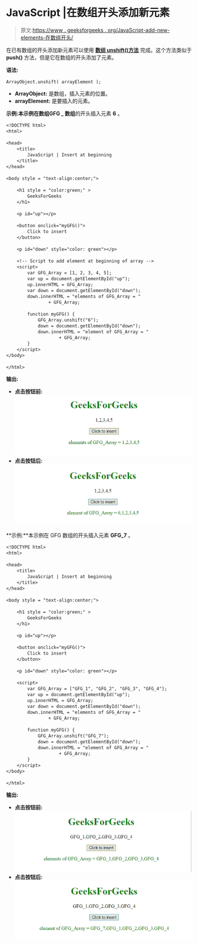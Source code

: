# JavaScript |在数组开头添加新元素

> 原文:[https://www . geeksforgeeks . org/JavaScript-add-new-elements-在数组开头/](https://www.geeksforgeeks.org/javascript-add-new-elements-at-the-beginning-of-an-array/)

在已有数组的开头添加新元素可以使用 **[数组 unshift()方法](https://www.geeksforgeeks.org/javascript-array-prototype-unshift-function/)** 完成。这个方法类似于 **push()** 方法，但是它在数组的开头添加了元素。

**语法:**

```
ArrayObject.unshift( arrayElement );
```

*   **ArrayObject:** 是数组，插入元素的位置。
*   **arrayElement:** 是要插入的元素。

**示例:**本示例在数组**GFG _ 数组**的开头插入元素 **6** 。

```
<!DOCTYPE html> 
<html> 

<head> 
    <title> 
        JavaScript | Insert at beginning
    </title>
</head> 

<body style = "text-align:center;"> 

    <h1 style = "color:green;" > 
        GeeksForGeeks 
    </h1> 

    <p id="up"></p>

    <button onclick="myGFG()"> 
        Click to insert
    </button> 

    <p id="down" style="color: green"></p>

    <!-- Script to add element at beginning of array -->
    <script> 
        var GFG_Array = [1, 2, 3, 4, 5];
        var up = document.getElementById("up");
        up.innerHTML = GFG_Array;
        var down = document.getElementById("down");
        down.innerHTML = "elements of GFG_Array = "
                + GFG_Array;

        function myGFG() {
            GFG_Array.unshift("6");
            down = document.getElementById("down");
            down.innerHTML = "element of GFG_Array = "
                    + GFG_Array;
        }
    </script> 
</body> 

</html>                    
```

**输出:**

*   **点击按钮前:**
    ![](img/a38f4bc9efe67650db5958f3a31e55e8.png)
*   **点击按钮后:**
    ![](img/382e013ae8e6c285fa454482e61740bc.png)

**示例:**本示例在 GFG 数组的开头插入元素 **GFG_7** 。

```
<!DOCTYPE html> 
<html> 

<head> 
    <title> 
        JavaScript | Insert at beginning
    </title>
</head> 

<body style = "text-align:center;"> 

    <h1 style = "color:green;" > 
        GeeksForGeeks 
    </h1> 

    <p id="up"></p>

    <button onclick="myGFG()"> 
        Click to insert
    </button> 

    <p id="down" style="color: green"></p>

    <script> 
        var GFG_Array = ["GFG_1", "GFG_2", "GFG_3", "GFG_4"];
        var up = document.getElementById("up");
        up.innerHTML = GFG_Array;
        var down = document.getElementById("down");
        down.innerHTML = "elements of GFG_Array = "
                + GFG_Array;

        function myGFG() {
            GFG_Array.unshift("GFG_7");
            down = document.getElementById("down");
            down.innerHTML = "element of GFG_Array = "
                    + GFG_Array;
        }
    </script> 
</body> 

</html>                    
```

**输出:**

*   **点击按钮前:**
    ![](img/e26039c7fc65a8895e594277b7a1cdad.png)
*   **点击按钮后:**
    ![](img/24267db5bca774bc592e7fb961bd2560.png)